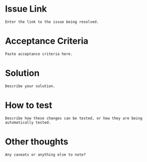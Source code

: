 # Issue Link
`Enter the link to the issue being resolved.`

# Acceptance Criteria
`Paste acceptance criteria here.`

# Solution
`Describe your solution.`

# How to test
`Describe how these changes can be tested, or how they are being automatically tested.`

# Other thoughts
`Any caveats or anything else to note?`